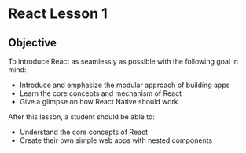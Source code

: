 # React Lesson 1

## Objective
To introduce React as seamlessly as possible with the following goal in mind:
- Introduce and emphasize the modular approach of building apps
- Learn the core concepts and mechanism of React
- Give a glimpse on how React Native should work

After this lesson, a student should be able to:
- Understand the core concepts of React
- Create their own simple web apps with nested components